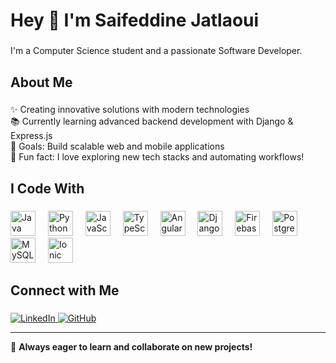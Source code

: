 <h1 align="left">Hey 👋 I'm Saifeddine Jatlaoui</h1>

###

<p align="left">I'm a Computer Science student and a passionate Software Developer.</p>

###

<h2 align="left">About Me</h2>

###

<p align="left">
✨ Creating innovative solutions with modern technologies<br>
📚 Currently learning advanced backend development with Django & Express.js<br>
🎯 Goals: Build scalable web and mobile applications<br>
🎲 Fun fact: I love exploring new tech stacks and automating workflows!
</p>

###

<h2 align="left">I Code With</h2>

###

<div align="left">
  <img src="https://cdn.jsdelivr.net/gh/devicons/devicon/icons/java/java-original.svg" height="40" alt="Java logo" />
  <img width="12" />
  <img src="https://cdn.jsdelivr.net/gh/devicons/devicon/icons/python/python-original.svg" height="40" alt="Python logo" />
  <img width="12" />
  <img src="https://cdn.jsdelivr.net/gh/devicons/devicon/icons/javascript/javascript-original.svg" height="40" alt="JavaScript logo" />
  <img width="12" />
  <img src="https://cdn.jsdelivr.net/gh/devicons/devicon/icons/typescript/typescript-original.svg" height="40" alt="TypeScript logo" />
  <img width="12" />
  <img src="https://cdn.jsdelivr.net/gh/devicons/devicon/icons/angularjs/angularjs-original.svg" height="40" alt="Angular logo" />
  <img width="12" />
  <img src="https://cdn.jsdelivr.net/gh/devicons/devicon/icons/django/django-plain.svg" height="40" alt="Django logo" />
  <img width="12" />
  <img src="https://cdn.jsdelivr.net/gh/devicons/devicon/icons/firebase/firebase-plain.svg" height="40" alt="Firebase logo" />
  <img width="12" />
  <img src="https://cdn.jsdelivr.net/gh/devicons/devicon/icons/postgresql/postgresql-original.svg" height="40" alt="PostgreSQL logo" />
  <img width="12" />
  <img src="https://cdn.jsdelivr.net/gh/devicons/devicon/icons/mysql/mysql-original.svg" height="40" alt="MySQL logo" />
  <img width="12" />
  <img src="https://cdn.jsdelivr.net/gh/devicons/devicon/icons/ionic/ionic-original.svg" height="40" alt="Ionic logo" />
  <img width="12" />
</div>

###

<h2 align="left">Connect with Me</h2>

###

<p align="left">
  <a href="https://www.linkedin.com/in/saif-jatlaoui-3a0b16288/" target="_blank">
    <img src="https://img.shields.io/badge/LinkedIn-Connect-blue?style=flat&logo=linkedin" alt="LinkedIn"/>
  </a>
  <a href="https://github.com/saifjatlawi" target="_blank">
    <img src="https://img.shields.io/badge/GitHub-Follow-black?style=flat&logo=github" alt="GitHub"/>
  </a>
</p>

---

🚀 **Always eager to learn and collaborate on new projects!**
